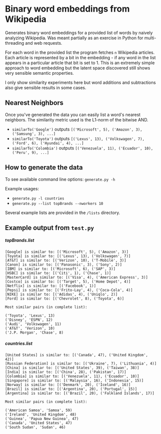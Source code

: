 # Binary word embeddings from Wikipedia

Generates binary word embeddings for a provided list of words by naively analyzing Wikipedia.
Was meant partially as an exercise in Python for multi-threading and web requests.

For each word in the provided list the program fetches `n` Wikipedia articles.
Each article is represented by a bit in the embedding - if any word in the list appears in a particular article that bit is set to 1.
This is an extremely simple approach to word embedding but the latent space discovered still shows very sensible semantic properties.

I only show similarity experiments here but word additions and subtractions also give sensible results in some cases.

## Nearest Neighbors

Once you've generated the data you can easily list a word's nearest neighbors.
The similarity metric used is the L1-norm of the bitwise AND.

- `similarTo('Google')` outputs `[('Microsoft', 5), ('Amazon', 3), ('Samsung', 3), ...]`
- `similarTo('Toyota')` outputs `[('Lexus', 13), ('Volkswagen', 7), ('Ford', 6), ('Hyundai', 4), ...]`
- `similarTo('Colombia')` outputs `[('Venezuela', 11), ('Ecuador', 10), ('Peru', 9), ...]`

## How to generate the data

To see available command line options: `generate.py -h`

Example usages:
- `generate.py -l countries`
- `generate.py --list topBrands --nworkers 10`

Several example lists are provided in the `/lists` directory.

## Example output from `test.py`

##### topBrands.list
```
[Google] is similar to: [('Microsoft', 5), ('Amazon', 3)]
[Toyota] is similar to: [('Lexus', 13), ('Volkswagen', 7)]
[AT&T] is similar to: [('Verizon', 10), ('T-Mobile', 3)]
[Canon] is similar to: [('Panasonic', 3), ('Sony', 2)]
[IBM] is similar to: [('Microsoft', 6), ('SAP', 3)]
[HSBC] is similar to: [('Citi', 1), ('Chase', 1)]
[MasterCard] is similar to: [('Visa', 4), ('American Express', 3)]
[Costco] is similar to: [('Target', 5), ('Home Depot', 4)]
[Netflix] is similar to: [('Facebook', 1)]
[Pepsi] is similar to: [('Frito-Lay', 4), ('Coca-Cola', 4)]
[NIKE] is similar to: [('Adidas', 4), ('Uniqlo', 2)]
[Ford] is similar to: [('Chevrolet', 8), ('Toyota', 6)]

Most similar pairs (in complete list):

('Toyota', 'Lexus', 13)
('Disney', 'ESPN', 12)
('Audi', 'Volkswagen', 11)
('AT&T', 'Verizon', 10)
('J.P. Morgan', 'Chase', 8)
```

##### countries.list
```
[United States] is similar to: [('Canada', 47), ('United Kingdom', 42)]
[Russian Federation] is similar to: [('Ukraine', 7), ('Lithuania', 4)]
[China] is similar to: [('United States', 39), ('Taiwan', 38)]
[India] is similar to: [('China', 28), ('Pakistan', 17)]
[Colombia] is similar to: [('Venezuela', 11), ('Ecuador', 10)]
[Singapore] is similar to: [('Malaysia', 16), ('Indonesia', 15)]
[Norway] is similar to: [('Denmark', 20), ('Iceland', 16)]
[Brazil] is similar to: [('Argentina', 20), ('Portugal', 15)]
[Argentina] is similar to: [('Brazil', 20), ('Falkland Islands', 17)]

Most similar pairs (in complete list):

('American Samoa', 'Samoa', 59)
('Ireland', 'United Kingdom', 48)
('Guinea', 'Papua New Guinea', 47)
('Canada', 'United States', 47)
('South Sudan', 'Sudan', 46)
```
